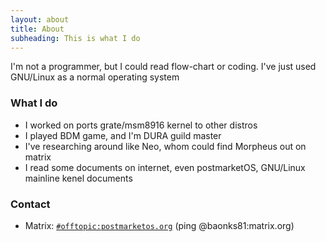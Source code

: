 ```yaml
---
layout: about
title: About
subheading: This is what I do
---
```

I'm not a programmer, but I could read flow-chart or coding. I've just used GNU/Linux as a normal operating system

### What I do
- I worked on ports grate/msm8916 kernel to other distros 
- I played BDM game, and I'm DURA guild master
- I've researching around like Neo, whom could find Morpheus out on matrix
- I read some documents on internet, even postmarketOS, GNU/Linux mainline kenel documents

### Contact
- Matrix: [`#offtopic:postmarketos.org`] (ping @baonks81:matrix.org)

[`#offtopic:postmarketos.org`]: https://matrix.to/#/#offtopic:postmarketos.org
